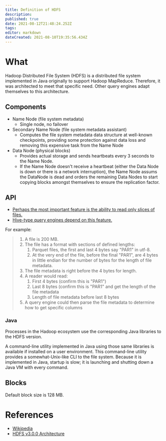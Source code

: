 ```yaml
---
title: Definition of HDFS
description: 
published: true
date: 2021-08-12T21:48:24.252Z
tags: 
editor: markdown
dateCreated: 2021-08-10T19:35:56.434Z
---
```


# What
Hadoop Distributed File System (HDFS) is a distributed file system implemented in Java originally to support Hadoop MapReduce. Therefore, it was architected to meet that specific need. Other query engines adapt themselves to this architecture.

## Components
- Name Node (file system metadata)
  - Single node, no failover
- Secondary Name Node (file system metadata assistant)
  - Computes the file system metadata data structure at well-known checkpoints, providing some protection against data loss and removing this expensive task from the Name Node
- Data Node (physical blocks)
  - Provides actual storage and sends heartbeats every 3 seconds to the Name Node.
  - If the Name Node doesn't receive a heartbeat (either the Data Node is down or there is a network interruption), the Name Node assums the DataNode is dead and orders the remaining Data Nodes to start copying blocks amongst themselves to ensure the replication factor.

## API
- [Perhaps the most important feature is the ability to read only slices of files.](/training/qram/dishes/slice_oriented_file_format)
- [Hive-type query engines depend on this feature.](training/qram/nibbles/definition_of_hive_type)

For example:
> 1. A file is 200 MB.
> 2. The file has a format with sections of defined lengths:
>    1. Parquet files, the first and last 4 bytes say "PAR1" in utf-8.
>    2. At the very end of the file, before the final "PAR1", are 4 bytes in little endian for the number of bytes for the length of file metadata.
> 3. The file metadata is right before the 4 bytes for length.
> 4. A reader would read:
>    1. First 4 bytes (confirm this is "PAR1")
>    2. Last 8 bytes (confirm this is "PAR1" and get the length of the file metadata
>    3. Length of file metadata before last 8 bytes
> 5. A query engine could then parse the file metadata to determine how to get specific columns

### Java
Processes in the Hadoop ecosystem use the corresponding Java libraries to the HDFS version.

A command-line utility implemented in Java using those same libraries is available if installed on a user environment. This command-line utility provides a somewhat-Unix-like CLI to the file system. Because it is implemented in Java, startup is slow; it is launching and shutting down a Java VM with every command.

## Blocks
Default block size is 128 MB.

# References
- [Wikipedia](https://en.wikipedia.org/wiki/Apache_Hadoop#HDFS)
- [HDFS v3.0.0 Architecture](https://hadoop.apache.org/docs/r3.0.0/hadoop-project-dist/hadoop-hdfs/HdfsDesign.html)
